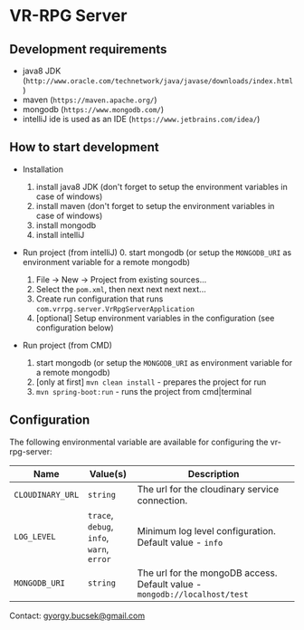 # VR-RPG Server

## Development requirements
- java8 JDK (`http://www.oracle.com/technetwork/java/javase/downloads/index.html`)
- maven (`https://maven.apache.org/`)
- mongodb (`https://www.mongodb.com/`)
- intelliJ ide is used as an IDE (`https://www.jetbrains.com/idea/`)

## How to start development
- Installation
    1. install java8 JDK (don't forget to setup the environment variables in case of windows)
    2. install maven (don't forget to setup the environment variables in case of windows)
    3. install mongodb
    4. install intelliJ

- Run project (from intelliJ)
    0. start mongodb (or setup the `MONGODB_URI` as environment variable for a remote mongodb)
    1. File -> New -> Project from existing sources...
    2. Select the `pom.xml`, then next next next next...
    3. Create run configuration that runs `com.vrrpg.server.VrRpgServerApplication`
    4. [optional] Setup environment variables in the configuration (see configuration below)

- Run project (from CMD)
    1. start mongodb (or setup the `MONGODB_URI` as environment variable for a remote mongodb)
    2. [only at first] `mvn clean install` - prepares the project for run
    3. `mvn spring-boot:run` - runs the project from cmd|terminal

## Configuration

The following environmental variable are available for configuring the vr-rpg-server:

|Name                         |Value(s)      |Description                                      |
|-----------------------------|--------------|-------------------------------------------------|
|`CLOUDINARY_URL`             |`string`      |The url for the cloudinary service connection.   |
|`LOG_LEVEL`                  |`trace`, `debug`, <br /> `info`, `warn`, <br /> `error`|Minimum log level configuration. Default value - `info`|
|`MONGODB_URI`                |`string`      |The url for the mongoDB access. Default value - `mongodb://localhost/test`|

Contact:
gyorgy.bucsek@gmail.com

